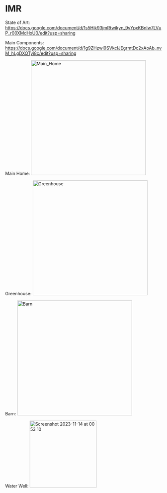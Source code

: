 # IMR

State of Art: https://docs.google.com/document/d/1s5Hik93jmRtwikyn_9vYpxKBnIw7LVuP_r00XMdHxU0/edit?usp=sharing

Main Components: https://docs.google.com/document/d/1g9ZHzwl9SVkclJEgrmtDc2xAoAb_nvM_hLgDXQTyi8c/edit?usp=sharing

Main Home: <img width="369" alt="Main_Home" src="https://github.com/LuticDenisa/IMR/assets/100189134/0a7b90e6-8c45-46aa-8afe-68591a64b9e1">

Greenhouse: <img width="369" alt="Greenhouse" src="https://github.com/LuticDenisa/IMR/assets/100298908/0df57aca-12eb-46de-899d-632e07aab3e3">

Barn: <img width="369" alt="Barn" src="https://github.com/LuticDenisa/IMR/assets/100298908/d461456d-e3e4-414b-b84a-2a9a6f0a574e">

Water Well: <img width="215" alt="Screenshot 2023-11-14 at 00 53 10" src="https://github.com/LuticDenisa/IMR/assets/100189134/f70cc630-84ec-4fc8-8db0-d4a943840545">


